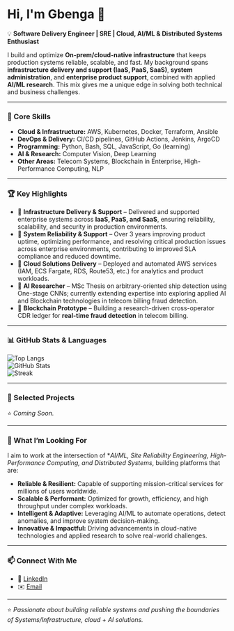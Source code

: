 # Hi, I'm Gbenga 👋  

💡 **Software Delivery Engineer | SRE | Cloud, AI/ML & Distributed Systems Enthusiast**  

I build and optimize **On-prem/cloud-native infrastructure** that keeps production systems reliable, scalable, and fast. My background spans **infrastructure delivery and support (IaaS, PaaS, SaaS)**, **system administration**, and **enterprise product support**, combined with applied **AI/ML research**. This mix gives me a unique edge in solving both technical and business challenges.  
<!---
💡 **Software Delivery & Cloud Engineer | DevOps | AI Enthusiast**  

I design and deliver scalable, cloud-native solutions that support production systems with reliability and speed. My background combines **system administration**, **product delivery/support**, and **applied AI research**, giving me a unique edge in solving technical and business challenges.  
---->
---

### 🚀 Core Skills  
- **Cloud & Infrastructure:** AWS, Kubernetes, Docker, Terraform, Ansible  
- **DevOps & Delivery:** CI/CD pipelines, GitHub Actions, Jenkins, ArgoCD  
- **Programming:** Python, Bash, SQL, JavaScript, Go (learning)  
- **AI & Research:** Computer Vision, Deep Learning
- **Other Areas:** Telecom Systems, Blockchain in Enterprise, High-Performance Computing, NLP 

---

### 🏆 Key Highlights  
- 🔹 **Infrastructure Delivery & Support** – Delivered and supported enterprise systems across **IaaS, PaaS, and SaaS**, ensuring reliability, scalability, and security in production environments.
- 🔹 **System Reliability & Support** – Over 3 years improving product uptime, optimizing performance, and resolving critical production issues across enterprise environments, contributing to improved SLA compliance and reduced downtime.   
- 🔹 **Cloud Solutions Delivery** – Deployed and automated AWS services (IAM, ECS Fargate, RDS, Route53, etc.) for analytics and product workloads.  
- 🔹 **AI Researcher** – MSc Thesis on arbitrary-oriented ship detection using One-stage CNNs; currently extending expertise into exploring applied AI and Blockchain technologies in telecom billing fraud detection.  
- 🔹 **Blockchain Prototype** – Building a research-driven cross-operator CDR ledger for **real-time fraud detection** in telecom billing.  
<!---- 🔹 **Kubernetes Lab Builder** – Designed a production-like Kubernetes cluster (dev/staging/prod) with full CI/CD integration.  ---->
---

### 📊 GitHub Stats & Languages  
![Top Langs](https://github-readme-stats.vercel.app/api/top-langs/?username=jagkt&layout=compact&theme=radical)  
![GitHub Stats](https://github-readme-stats.vercel.app/api?username=jagkt&show_icons=true&theme=radical)  
![Streak](https://github-readme-streak-stats.herokuapp.com/?user=jagkt&theme=radical)  

---

### 📌 Selected Projects  
⭐️ _Coming Soon._
<!---
- **Metabase on AWS ECS Fargate** – Scalable analytics platform connected to PostgreSQL RDS.  
- **End-to-End Kubernetes Lab** – CI/CD integrated multi-environment setup using Terraform + Ansible.  
- **AWS IAM Automation** – IAM roles, policies, and groups automated with Terraform for best practices.  
- **Telecom Blockchain Ledger** – Research prototype for secure, real-time billing/fraud monitoring.  
---->
---

### 🎯 What I’m Looking For  
I aim to work at the intersection of **AI/ML, Site Reliability Engineering, High-Performance Computing, and Distributed Systems*, building platforms that are:  
- **Reliable & Resilient:** Capable of supporting mission-critical services for millions of users worldwide.  
- **Scalable & Performant:** Optimized for growth, efficiency, and high throughput under complex workloads.  
- **Intelligent & Adaptive:** Leveraging AI/ML to automate operations, detect anomalies, and improve system decision-making.  
- **Innovative & Impactful:** Driving advancements in cloud-native technologies and applied research to solve real-world challenges.  
<!---
I’m seeking **cloud engineering / DevOps / SRE opportunities** where I can:  
- Deliver production-ready cloud-native infrastructure  
- Strengthen system reliability and automation  
- Apply AI/ML insights to enterprise and telecom challenges  
---->
---

### 📫 Connect With Me  
- 💼 [LinkedIn](https://linkedin.com/in/gbengakusade)  
- ✉️ [Email](#)
<!--- - 🌍 [Portfolio](#)  ---->
---

⭐️ _Passionate about building reliable systems and pushing the boundaries of Systems/Infrastructure, cloud + AI solutions._


<!---
jagkt/jagkt is a ✨ special ✨ repository because its `README.md` (this file) appears on your GitHub profile.
You can click the Preview link to take a look at your changes.
--->
